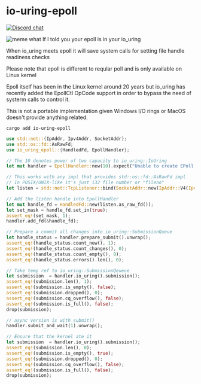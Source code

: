# io-uring-epoll

[![Discord chat][discord-badge]][discord-url]

![meme what If I told you your epoll is in your io_uring](https://cdn.jsdelivr.net/gh/yaws-rs/io_uring-utils@main/io-uring-epoll/assets/meme_epoll_io_uring.jpg)

When io_uring meets epoll it will save system calls for setting file handle readiness checks

Please note that epoll is different to reqular poll and is only available on Linux kernel

Epoll itself has been in the Linux kernel around 20 years but io_uring has recently added
the EpollCtl OpCode support in order to bypass the need of systerm calls to control it.

This is not a portable implementation given Windows I/O rings or MacOS doesn't provide
anything related.

```ignore
cargo add io-uring-epoll
```

```rust
use std::net::{IpAddr, Ipv4Addr, SocketAddr};
use std::os::fd::AsRawFd;
use io_uring_epoll::{HandledFd, EpollHandler};

// The 10 denotes power of two capacity to io_uring::IoUring
let mut handler = EpollHandler::new(10).expect("Unable to create EPoll Handler");

// This works with any impl that provides std::os::fd::AsRawFd impl
// In POSIX/UNIX-like it's just i32 file number or "fileno"
let listen = std::net::TcpListener::bind(SocketAddr::new(IpAddr::V4(Ipv4Addr::new(127, 0, 0, 1)), 0)).unwrap();

// Add the listen handle into EpollHandler
let mut handle_fd = HandledFd::new(listen.as_raw_fd());
let set_mask = handle_fd.set_in(true);
assert_eq!(set_mask, 1);
handler.add_fd(&handle_fd);

// Prepare a commit all changes into io_uring::SubmissionQueue
let handle_status = handler.prepare_submit().unwrap();
assert_eq!(handle_status.count_new(), 1);
assert_eq!(handle_status.count_changes(), 0);
assert_eq!(handle_status.count_empty(), 0);
assert_eq!(handle_status.errors().len(), 0);

// Take temp ref to io_uring::SubmissionQeueue
let submission  = handler.io_uring().submission();
assert_eq!(submission.len(), 1);
assert_eq!(submission.is_empty(), false);
assert_eq!(submission.dropped(), 0);
assert_eq!(submission.cq_overflow(), false);
assert_eq!(submission.is_full(), false);
drop(submission);

// async version is with submit()
handler.submit_and_wait(1).unwrap();

// Ensure that the kernel ate it
let submission  = handler.io_uring().submission();
assert_eq!(submission.len(), 0);
assert_eq!(submission.is_empty(), true);
assert_eq!(submission.dropped(), 0);
assert_eq!(submission.cq_overflow(), false);
assert_eq!(submission.is_full(), false);
drop(submission);



```

[discord-badge]: https://img.shields.io/discord/934761553952141402.svg?logo=discord
[discord-url]: https://discord.gg/rXVsmzhaZa